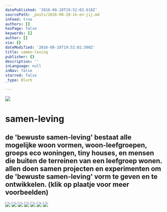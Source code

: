 ```yaml
---
datePublished: '2016-08-28T19:52:03.618Z'
sourcePath: _posts/2016-08-28-ik-en-jij.md
inFeed: true
authors: []
hasPage: false
keywords: []
author: []
via: {}
dateModified: '2016-08-28T19:52:02.500Z'
title: samen-leving
publisher: {}
description: ''
inLanguage: null
inNav: false
starred: false
_type: Blurb

---
```

![](https://the-grid-user-content.s3-us-west-2.amazonaws.com/faa8d145-e92c-4ac9-ac97-16877a9c0b93.jpg)

# samen-leving

## de 'bewuste samen-leving' bestaat alle mogelijke woon vormen, woon-leefgroepen, groeps eco woningen, tiny houses, en mensen die buiten de terreinen van een leefgroep wonen. allen doen samen projecten en experimenten om de 'bewuste samen-leving' vorm te geven en te ontwikkelen. (klik op plaatje voor meer voorbeelden)
![](https://the-grid-user-content.s3-us-west-2.amazonaws.com/116d2e7f-d01c-4654-bbb7-7cefaf34d9c7.jpg)
![](https://the-grid-user-content.s3-us-west-2.amazonaws.com/db2e320d-a23b-4608-b229-301ce03f70e2.jpg)
![](https://the-grid-user-content.s3-us-west-2.amazonaws.com/2b318193-f703-4f41-812b-b7ba57286beb.jpg)
![](https://the-grid-user-content.s3-us-west-2.amazonaws.com/48f1e59f-fa6e-47d3-8aed-e44e7bb88ade.jpg)
![](https://the-grid-user-content.s3-us-west-2.amazonaws.com/c458b304-1c7d-4184-aa41-896175456423.jpg)
![](https://the-grid-user-content.s3-us-west-2.amazonaws.com/e451b0d1-e02c-4943-b167-9d6221488ca9.jpg)
![](https://the-grid-user-content.s3-us-west-2.amazonaws.com/ddad2bb8-5be6-4ad0-9b6c-c66f9b30a0ff.jpg)